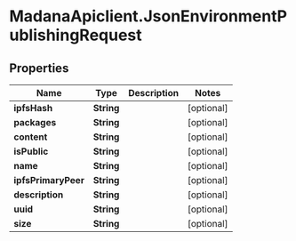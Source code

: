 # MadanaApiclient.JsonEnvironmentPublishingRequest

## Properties

Name | Type | Description | Notes
------------ | ------------- | ------------- | -------------
**ipfsHash** | **String** |  | [optional] 
**packages** | **String** |  | [optional] 
**content** | **String** |  | [optional] 
**isPublic** | **String** |  | [optional] 
**name** | **String** |  | [optional] 
**ipfsPrimaryPeer** | **String** |  | [optional] 
**description** | **String** |  | [optional] 
**uuid** | **String** |  | [optional] 
**size** | **String** |  | [optional] 


